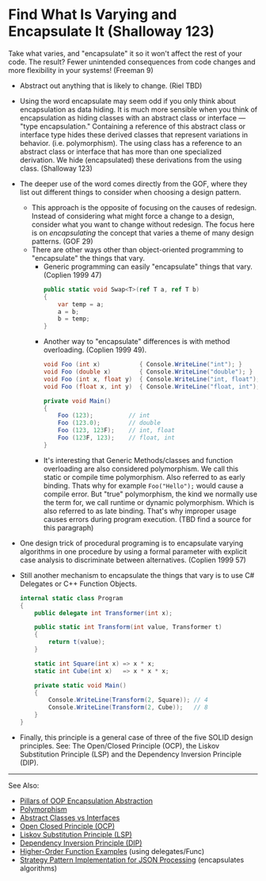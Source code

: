 # Find What Is Varying and Encapsulate It (Shalloway 123)

Take what varies, and "encapsulate" it so it won't affect the rest of your code. The result? Fewer unintended
consequences from code changes and more flexibility in your systems! (Freeman 9)

* Abstract out anything that is likely to change. (Riel TBD)
* Using the word encapsulate may seem odd if you only think about encapsulation as data hiding. It is much more sensible
  when you think of encapsulation as hiding classes with an abstract class or interface — "type encapsulation."
  Containing a reference of this abstract class or interface type hides these derived classes that represent variations
  in behavior. (i.e. polymorphism). The using class has a reference to an abstract class or interface that has more than
  one specialized derivation. We hide (encapsulated) these derivations from the using class. (Shalloway 123)
* The deeper use of the word comes directly from the GOF, where they list out different things to consider when choosing
  a design pattern.
    * This approach is the opposite of focusing on the causes of redesign. Instead of considering what might force a
      change to a design, consider what you want to change without redesign. The focus here is on *encapsulating* the
      concept that varies a theme of many design patterns. (GOF 29)
    * There are other ways other than object-oriented programming to "encapsulate" the things that vary.
        * Generic programming can easily "encapsulate" things that vary. (Coplien 1999 47)
          ```C#
          public static void Swap<T>(ref T a, ref T b)
          {
              var temp = a;
              a = b;
              b = temp;
          }
          ```
        * Another way to "encapsulate" differences is with method overloading. (Coplien 1999 49).
          ```C#
          void Foo (int x)           { Console.WriteLine("int"); }
          void Foo (double x)        { Console.WriteLine("double"); }
          void Foo (int x, float y)  { Console.WriteLine("int, float"); }
          void Foo (float x, int y)  { Console.WriteLine("float, int"); }

          private void Main()
          {
              Foo (123);          // int
              Foo (123.0);        // double
              Foo (123, 123F);    // int, float
              Foo (123F, 123);    // float, int
          }
          ```
        * It's interesting that Generic Methods/classes and function overloading are also considered polymorphism. We
          call this static or compile time polymorphism. Also referred to as early binding. Thats why for example
          `Foo("Hello");` would cause a compile error. But "true" polymorphism, the kind we normally use the term for,
          we call runtime or dynamic polymorphism. Which is also referred to as late binding. That's why improper usage
          causes errors during program execution. (TBD find a source for this paragraph)
* One design trick of procedural programing is to encapsulate varying algorithms in one procedure by using a formal
  parameter with explicit case analysis to discriminate between alternatives. (Coplien 1999 57)
* Still another mechanism to encapsulate the things that vary is to use C# Delegates or C++ Function Objects.

  ```C#
  internal static class Program
  {
      public delegate int Transformer(int x);

      public static int Transform(int value, Transformer t)
      {
          return t(value);
      }

      static int Square(int x) => x * x;
      static int Cube(int x)   => x * x * x;

      private static void Main()
      {
          Console.WriteLine(Transform(2, Square)); // 4
          Console.WriteLine(Transform(2, Cube));   // 8
      }
  }
  ```
* Finally, this principle is a general case of three of the five SOLID design principles.
  See: The Open/Closed Principle (OCP),
  the Liskov Substitution Principle (LSP) and
  the Dependency Inversion Principle (DIP).
---
See Also:
- [Pillars of OOP Encapsulation Abstraction](Pillars-of-OOP-Encapsulation-Abstraction.md)
- [Polymorphism](Polymorphism.md)
- [Abstract Classes vs Interfaces](Abstract-Classes-vs-Interfaces.md)
- [Open Closed Principle (OCP)](Open-Closed-Principle-OCP.md)
- [Liskov Substitution Principle (LSP)](Liskov-Substitution-Principle-LSP.md)
- [Dependency Inversion Principle (DIP)](Dependency-Inversion-Principle-DIP.md)
- [Higher-Order Function Examples](Higher-Order-Function-Examples.md) (using delegates/Func)
- [Strategy Pattern Implementation for JSON Processing](Strategy-Pattern-Implementation-for-JSON-Processing.md) (encapsulates algorithms)